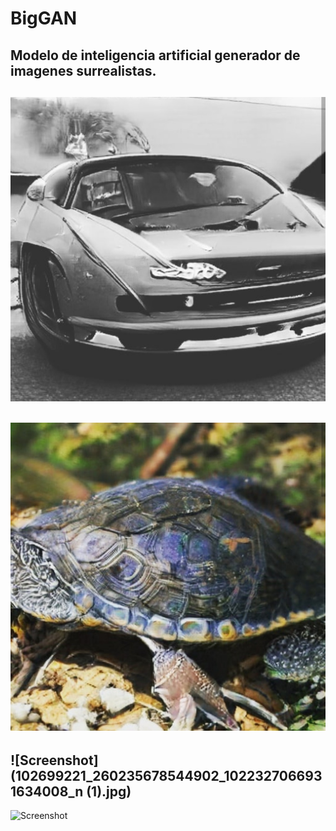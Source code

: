 # BigGAN
Modelo de inteligencia artificial generador de imagenes surrealistas.
----------------------------------------------------------------------
![Screenshot](102402240_792542671277504_3776898715140080524_n.jpg)
----------------------------------------------------------------------
![Screenshot](102679832_3234101316609294_8151329533332832435_n.jpg)
----------------------------------------------------------------------
![Screenshot](102699221_260235678544902_1022327066931634008_n (1).jpg)
----------------------------------------------------------------------
![Screenshot](1102712639_676531819574044_5972418174716536131_n.jpg)
